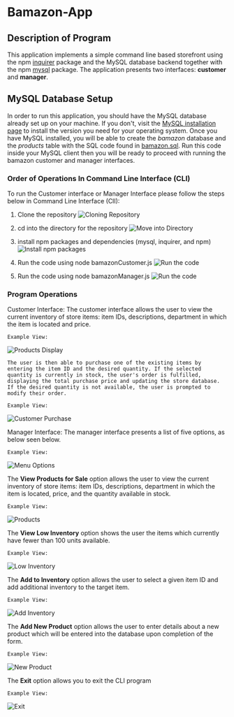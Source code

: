 # Bamazon-App

## Description of Program

This application implements a simple command line based storefront using the npm [inquirer](https://www.npmjs.com/package/inquirer) package and the MySQL database backend together with the npm [mysql](https://www.npmjs.com/package/mysql) package. The application presents two interfaces: **customer** and **manager**.

## MySQL Database Setup

In order to run this application, you should have the MySQL database already set up on your machine. If you don't, visit the [MySQL installation page](https://dev.mysql.com/doc/refman/5.6/en/installing.html) to install the version you need for your operating system. Once you have MySQL installed, you will be able to create the *bamazon* database and the *products* table with the SQL code found in [bamazon.sql](bamazon.sql). Run this code inside your MySQL client then you will be ready to proceed with running the bamazon customer and manager interfaces.

### Order of Operations In Command Line Interface (CLI)

To run the Customer interface or Manager Interface please follow the steps below in Command Line Interface (ClI):

1. Clone the repository 
    ![Cloning Repository](screenshots/cloneRepo.png)

2. cd into the directory for the repository
    ![Move into Directory](screenshots/moveDirectory.png)

3. install npm packages and dependencies (mysql, inquirer, and npm)
    ![Install npm packages](screenshots/packagesInstall.png)

4. Run the code using node bamazonCustomer.js
    ![Run the code](screenshots/runCustomer.png)

5. Run the code using node bamazonManager.js
    ![Run the code](screenshots/runManager.png)


### Program Operations

Customer Interface:
    The customer interface allows the user to view the current inventory of store items: item IDs, descriptions, department in which the item is located and price. 

    Example View:
![Products Display](screenshots/productsDisplay.png)  

    The user is then able to purchase one of the existing items by entering the item ID and the desired quantity. If the selected quantity is currently in stock, the user's order is fulfilled, displaying the total purchase price and updating the store database. If the desired quantity is not available, the user is prompted to modify their order.

    Example View:
![Customer Purchase](screenshots/custPurchaseDisplay.png)

Manager Interface:
    The manager interface presents a list of five options, as below seen below. 

    Example View:
![Menu Options](screenshots/menuOptions.png)
	

 
The **View Products for Sale** option allows the user to view the current inventory of store items: item IDs, descriptions, department in which the item is located, price, and the quantity available in stock. 

    Example View:
![Products](screenshots/viewProducts.png)

The **View Low Inventory** option shows the user the items which currently have fewer than 100 units available.

    Example View:
![Low Inventory](screenshots/viewLowInventory.png)    

    
The **Add to Inventory** option allows the user to select a given item ID and add additional inventory to the target item.

    Example View:
![Add Inventory](screenshots/updateInventory.png)

The **Add New Product** option allows the user to enter details about a new product which will be entered into the database upon completion of the form.

    Example View:
![New Product](screenshots/newProduct.png)

The **Exit** option allows you to exit the CLI program

    Example View:
![Exit](screenshots/exit.png)





